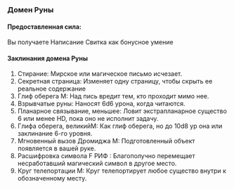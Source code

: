 ### Домен Руны
#### Предоставленная сила:
Вы получаете Написание Свитка как бонусное умение
#### Заклинания домена Руны
1. Стирание: Мирское или магическое письмо исчезает.
2. Секретная страница: Изменяет одну страницу, чтобы скрыть ее реальное содержание
3. Глиф оберега М: Над пись вредит тем, кто проходит мимо нее.
4. Взрывчатые руны: Наносят 6d6 урона, когда читаются.
5. Планарное связывание, меньшее: Ловит экстрапланарное существо 6 или менее HD, пока оно не исполнит задачу.
6. Глифа оберега, великийМ: Как глиф оберега, но до 10d8 ур она или заклинание 6-го уровня.
7. Мгновенный вызов Дромиджа М: Подготовленный объект появляется в вашей руке.
8. Расшифровка символа F РИФ : Благополучно перемещает несработавший магический символ в другое место.
9. Круг телепортации М: Круг телепортирует любое существо внутри к обозначенному месту.